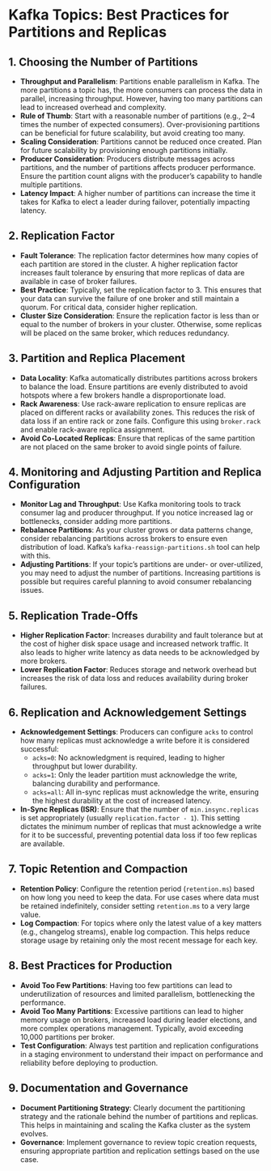 # Kafka Topics: Best Practices for Partitions and Replicas

## 1. Choosing the Number of Partitions

- **Throughput and Parallelism**: Partitions enable parallelism in Kafka. The more partitions a topic has, the more consumers can process the data in parallel, increasing throughput. However, having too many partitions can lead to increased overhead and complexity.
- **Rule of Thumb**: Start with a reasonable number of partitions (e.g., 2–4 times the number of expected consumers). Over-provisioning partitions can be beneficial for future scalability, but avoid creating too many.
- **Scaling Consideration**: Partitions cannot be reduced once created. Plan for future scalability by provisioning enough partitions initially.
- **Producer Consideration**: Producers distribute messages across partitions, and the number of partitions affects producer performance. Ensure the partition count aligns with the producer’s capability to handle multiple partitions.
- **Latency Impact**: A higher number of partitions can increase the time it takes for Kafka to elect a leader during failover, potentially impacting latency.

## 2. Replication Factor

- **Fault Tolerance**: The replication factor determines how many copies of each partition are stored in the cluster. A higher replication factor increases fault tolerance by ensuring that more replicas of data are available in case of broker failures.
- **Best Practice**: Typically, set the replication factor to 3. This ensures that your data can survive the failure of one broker and still maintain a quorum. For critical data, consider higher replication.
- **Cluster Size Consideration**: Ensure the replication factor is less than or equal to the number of brokers in your cluster. Otherwise, some replicas will be placed on the same broker, which reduces redundancy.

## 3. Partition and Replica Placement

- **Data Locality**: Kafka automatically distributes partitions across brokers to balance the load. Ensure partitions are evenly distributed to avoid hotspots where a few brokers handle a disproportionate load.
- **Rack Awareness**: Use rack-aware replication to ensure replicas are placed on different racks or availability zones. This reduces the risk of data loss if an entire rack or zone fails. Configure this using `broker.rack` and enable rack-aware replica assignment.
- **Avoid Co-Located Replicas**: Ensure that replicas of the same partition are not placed on the same broker to avoid single points of failure.

## 4. Monitoring and Adjusting Partition and Replica Configuration

- **Monitor Lag and Throughput**: Use Kafka monitoring tools to track consumer lag and producer throughput. If you notice increased lag or bottlenecks, consider adding more partitions.
- **Rebalance Partitions**: As your cluster grows or data patterns change, consider rebalancing partitions across brokers to ensure even distribution of load. Kafka’s `kafka-reassign-partitions.sh` tool can help with this.
- **Adjusting Partitions**: If your topic’s partitions are under- or over-utilized, you may need to adjust the number of partitions. Increasing partitions is possible but requires careful planning to avoid consumer rebalancing issues.

## 5. Replication Trade-Offs

- **Higher Replication Factor**: Increases durability and fault tolerance but at the cost of higher disk space usage and increased network traffic. It also leads to higher write latency as data needs to be acknowledged by more brokers.
- **Lower Replication Factor**: Reduces storage and network overhead but increases the risk of data loss and reduces availability during broker failures.

## 6. Replication and Acknowledgement Settings

- **Acknowledgement Settings**: Producers can configure `acks` to control how many replicas must acknowledge a write before it is considered successful:
   - `acks=0`: No acknowledgment is required, leading to higher throughput but lower durability.
   - `acks=1`: Only the leader partition must acknowledge the write, balancing durability and performance.
   - `acks=all`: All in-sync replicas must acknowledge the write, ensuring the highest durability at the cost of increased latency.
- **In-Sync Replicas (ISR)**: Ensure that the number of `min.insync.replicas` is set appropriately (usually `replication.factor - 1`). This setting dictates the minimum number of replicas that must acknowledge a write for it to be successful, preventing potential data loss if too few replicas are available.

## 7. Topic Retention and Compaction

- **Retention Policy**: Configure the retention period (`retention.ms`) based on how long you need to keep the data. For use cases where data must be retained indefinitely, consider setting `retention.ms` to a very large value.
- **Log Compaction**: For topics where only the latest value of a key matters (e.g., changelog streams), enable log compaction. This helps reduce storage usage by retaining only the most recent message for each key.

## 8. Best Practices for Production

- **Avoid Too Few Partitions**: Having too few partitions can lead to underutilization of resources and limited parallelism, bottlenecking the performance.
- **Avoid Too Many Partitions**: Excessive partitions can lead to higher memory usage on brokers, increased load during leader elections, and more complex operations management. Typically, avoid exceeding 10,000 partitions per broker.
- **Test Configuration**: Always test partition and replication configurations in a staging environment to understand their impact on performance and reliability before deploying to production.

## 9. Documentation and Governance

- **Document Partitioning Strategy**: Clearly document the partitioning strategy and the rationale behind the number of partitions and replicas. This helps in maintaining and scaling the Kafka cluster as the system evolves.
- **Governance**: Implement governance to review topic creation requests, ensuring appropriate partition and replication settings based on the use case.

